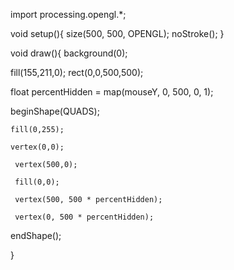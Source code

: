 import processing.opengl.*; 
 
 
 void setup(){ 
   size(500, 500, OPENGL); 
   noStroke(); 
 } 
 
 
 void draw(){ 
   background(0); 
    
   fill(155,211,0); 
   rect(0,0,500,500); 

 
   float percentHidden = map(mouseY, 0, 500, 0, 1);   
    
   beginShape(QUADS); 
   
    fill(0,255); 
    
    vertex(0,0);
    
     vertex(500,0);
     
     fill(0,0); 
     
     vertex(500, 500 * percentHidden); 
     
     vertex(0, 500 * percentHidden); 
     
   endShape(); 
   
 
 
 } 
